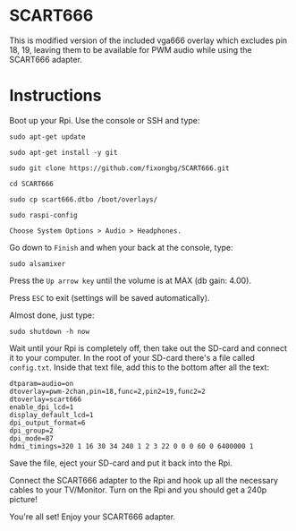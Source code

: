 # SCART666
This is modified version of the included vga666 overlay which excludes pin 18, 19, leaving them to be available for PWM audio while using the SCART666 adapter.

# Instructions
Boot up your Rpi. Use the console or SSH and type:

    sudo apt-get update

    sudo apt-get install -y git
 
    sudo git clone https://github.com/fixongbg/SCART666.git

    cd SCART666

    sudo cp scart666.dtbo /boot/overlays/

    sudo raspi-config

    Choose System Options > Audio > Headphones.

Go down to `Finish` and when your back at the console, type: 

    sudo alsamixer

Press the `Up arrow key` until the volume is at MAX (db gain: 4.00).

Press `ESC` to exit (settings will be saved automatically).

Almost done, just type: 

    sudo shutdown -h now 

Wait until your Rpi is completely off, then take out the SD-card and connect it to your computer. 
In the root of your SD-card there's a file called `config.txt`. Inside that text file, add this to the bottom after all the text:
 
    dtparam=audio=on
    dtoverlay=pwm-2chan,pin=18,func=2,pin2=19,func2=2
    dtoverlay=scart666
    enable_dpi_lcd=1
    display_default_lcd=1
    dpi_output_format=6
    dpi_group=2
    dpi_mode=87
    hdmi_timings=320 1 16 30 34 240 1 2 3 22 0 0 0 60 0 6400000 1

Save the file, eject your SD-card and put it back into the Rpi.

Connect the SCART666 adapter to the Rpi and hook up all the necessary cables to your TV/Monitor.
Turn on the Rpi and you should get a 240p picture! 

You're all set! Enjoy your SCART666 adapter. 
